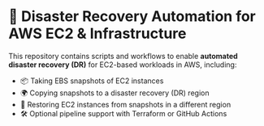 # 🚨 Disaster Recovery Automation for AWS EC2 & Infrastructure

This repository contains scripts and workflows to enable **automated disaster recovery (DR)** for EC2-based workloads in AWS, including:

- 📦 Taking EBS snapshots of EC2 instances
- 🌍 Copying snapshots to a disaster recovery (DR) region
- 🚀 Restoring EC2 instances from snapshots in a different region
- 🛠️ Optional pipeline support with Terraform or GitHub Actions
